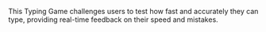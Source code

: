 This Typing Game challenges users to test how fast and accurately they can type, providing real-time feedback on their speed and mistakes.
